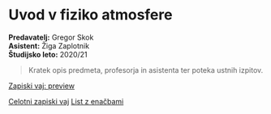 # Uvod v fiziko atmosfere
**Predavatelj:** Gregor Skok \
**Asistent:** Žiga Zaplotnik \
**Študijsko leto:** 2020/21 

> Kratek opis predmeta, profesorja in asistenta ter poteka ustnih izpitov.

[Zapiski vaj: preview]()

[Celotni zapiski vaj](https://drive.google.com/file/d/1Iu0MfuDTRshpp7pOmQvHD1Shsy65CLGO/view?usp=sharing)
[List z enačbami](https://drive.google.com/file/d/1zrrhBBTOFSK2swapb00slfdjEzgTYb_H/view?usp=sharing)
